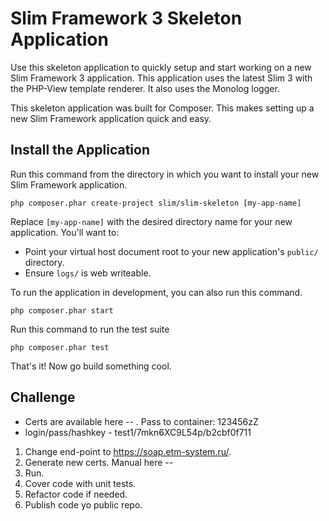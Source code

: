 # Slim Framework 3 Skeleton Application

Use this skeleton application to quickly setup and start working on a new Slim Framework 3 application. This application uses the latest Slim 3 with the PHP-View template renderer. It also uses the Monolog logger.

This skeleton application was built for Composer. This makes setting up a new Slim Framework application quick and easy.

## Install the Application

Run this command from the directory in which you want to install your new Slim Framework application.

    php composer.phar create-project slim/slim-skeleton [my-app-name]

Replace `[my-app-name]` with the desired directory name for your new application. You'll want to:

* Point your virtual host document root to your new application's `public/` directory.
* Ensure `logs/` is web writeable.

To run the application in development, you can also run this command. 

	php composer.phar start

Run this command to run the test suite

	php composer.phar test

That's it! Now go build something cool.

## Challenge

* Certs are available here -- . Pass to container: 123456zZ
* login/pass/hashkey - test1/7mkn6XC9L54p/b2cbf0f711

1. Change end-point to https://soap.etm-system.ru/.
2. Generate new certs. Manual here -- 
3. Run.
4. Cover code with unit tests.
5. Refactor code if needed.
6. Publish code yo public repo.